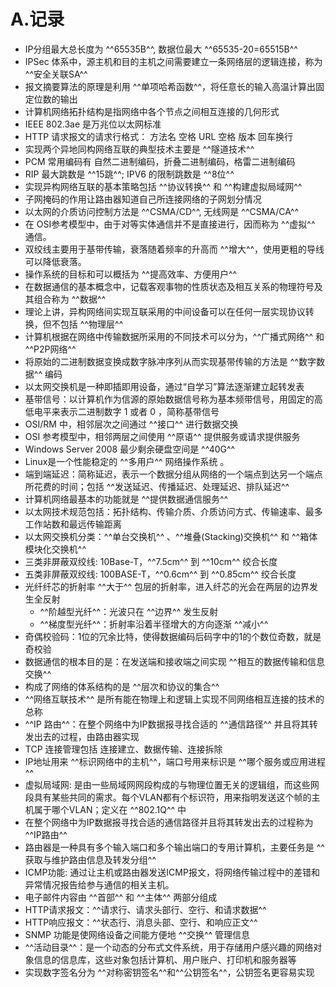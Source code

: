 # A.记录
* IP分组最大总长度为 ^^65535B^^, 数据位最大 ^^65535-20=65515B^^
* IPSec 体系中，源主机和目的主机之间需要建立一条网络层的逻辑连接，称为 ^^安全关联SA^^
* 报文摘要算法的原理是利用 ^^单项哈希函数^^，将任意长的输入高温计算出固定位数的输出
* 计算机网络拓扑结构是指网络中各个节点之间相互连接的几何形式
* IEEE 802.3ae 是万兆位以太网标准
* HTTP 请求报文的请求行格式： 方法名 空格 URL 空格 版本 回车换行
* 实现两个异地同构网络互联的典型技术主要是 ^^隧道技术^^
* PCM 常用编码有 自然二进制编码，折叠二进制编码，格雷二进制编码
* RIP 最大跳数是 ^^15跳^^; IPV6 的限制跳数是 ^^8位^^
* 实现异构网络互联的基本策略包括 ^^协议转换^^ 和 ^^构建虚拟局域网^^
* 子网掩码的作用让路由器知道自己所连接网络的子网划分情况
* 以太网的介质访问控制方法是 ^^CSMA/CD^^, 无线网是 ^^CSMA/CA^^
* 在 OSI参考模型中，由于对等实体通信并不是直接进行，因而称为 ^^虚拟^^ 通信。
* 双绞线主要用于基带传输，衰落随着频率的升高而 ^^增大^^，使用更粗的导线可以降低衰落。
* 操作系统的目标和可以概括为 ^^提高效率、方便用户^^
* 在数据通信的基本概念中，记载客观事物的性质状态及相互关系的物理符号及其组合称为 ^^数据^^
* 理论上讲，异构⽹络间实现互联采⽤的中间设备可以在任何⼀层实现协议转换，但不包括 ^^物理层^^
* 计算机根据在网络中传输数据所采用的不同技术可以分为，^^广播式网络^^ 和 ^^P2P网络^^
* 将原始的⼆进制数据变换成数字脉冲序列从⽽实现基带传输的⽅法是 ^^数字数据^^ 编码
* 以太⽹交换机是⼀种即插即⽤设备，通过“自学习”算法逐渐建⽴起转发表
* 基带信号：以计算机作为信源的原始数据信号称为基本频带信号，用固定的高低电平来表示二进制数字 1 或者 0 ，简称基带信号
* OSI/RM 中，相邻层次之间通过 ^^接口^^ 进行数据交换
* OSI 参考模型中，相邻两层之间使用 ^^原语^^ 提供服务或请求提供服务
* Windows Server 2008 最少剩余硬盘空间是 ^^40G^^
* Linux是一个性能稳定的 ^^多用户^^ 网络操作系统 。
* 端到端延迟：简称延迟，表示一个数据分组从网络的一个端点到达另一个端点所花费的时间；包括 ^^发送延迟、传播延迟、处理延迟、排队延迟^^
* 计算机网络最基本的功能就是 ^^提供数据通信服务^^
* 以太网技术规范包括：拓扑结构、传输介质、介质访问方式、传输速率、最多工作站数和最远传输距离
* 以太网交换机分类：^^单台交换机^^ 、^^堆叠(Stacking)交换机^^ 和 ^^箱体模块化交换机^^
* 三类非屏蔽双绞线: 10Base-T，^^7.5cm^^ 到 ^^10cm^^ 绞合长度
* 五类非屏蔽双绞线: 100BASE-T，^^0.6cm^^ 到 ^^0.85cm^^ 绞合长度
* 光纤纤芯的折射率 ^^大于^^ 包层的折射率，进入纤芯的光会在两层的边界发生全反射
    * ^^阶越型光纤^^：光波只在 ^^边界^^ 发生反射
    * ^^梯度型光纤^^：折射率沿着半径增大的方向逐渐 ^^减小^^
* 奇偶校验码：1位的冗余比特，使得数据编码后码字中的1的个数位奇数，就是奇校验
* 数据通信的根本目的是：在发送端和接收端之间实现 ^^相互的数据传输和信息交换^^
* 构成了网络的体系结构的是 ^^层次和协议的集合^^
* ^^网络互联技术^^ 是所有能在物理上和逻辑上实现不同网络相互连接的技术的总称 
* ^^IP 路由^^：在整个网络中为IP数据报寻找合适的 ^^通信路径^^ 并且将其转发出去的过程，由路由器实现
* TCP 连接管理包括 连接建立、数据传输、连接拆除
* IP地址用来 ^^标识网络中的主机^^，端口号用来标识是 ^^哪个服务或应用进程^^
* 虚拟局域网: 是由一些局域网网段构成的与物理位置无关的逻辑组，而这些网段具有某些共同的需求。每个VLAN都有个标识符，用来指明发送这个帧的主机属于哪个VLAN；定义在 ^^802.1Q^^ 中
* 在整个网络中为IP数据报寻找合适的通信路径并且将其转发出去的过程称为 ^^IP路由^^
* 路由器是一种具有多个输入端口和多个输出端口的专用计算机，主要任务是 ^^获取与维护路由信息及转发分组^^
* ICMP功能: 通过让主机或路由器发送ICMP报文，将网络传输过程中的差错和异常情况报告给参与通信的相关主机。
* 电子邮件内容由 ^^首部^^ 和 ^^主体^^ 两部分组成
* HTTP请求报文：^^请求行、请求头部行、空行、和请求数据^^
* HTTP响应报文：^^状态行、消息头部、空行、和响应正文^^
* SNMP 功能是使网络设备之间能方便地 ^^交换^^ 管理信息
* ^^活动目录^^：是一个动态的分布式文件系统，用于存储用户感兴趣的网络对象信息的信息库，这些对象包括计算机、用户账户、打印机和服务器等
* 实现数字签名分为 ^^对称密钥签名^^和^^公钥签名^^，公钥签名更容易实现